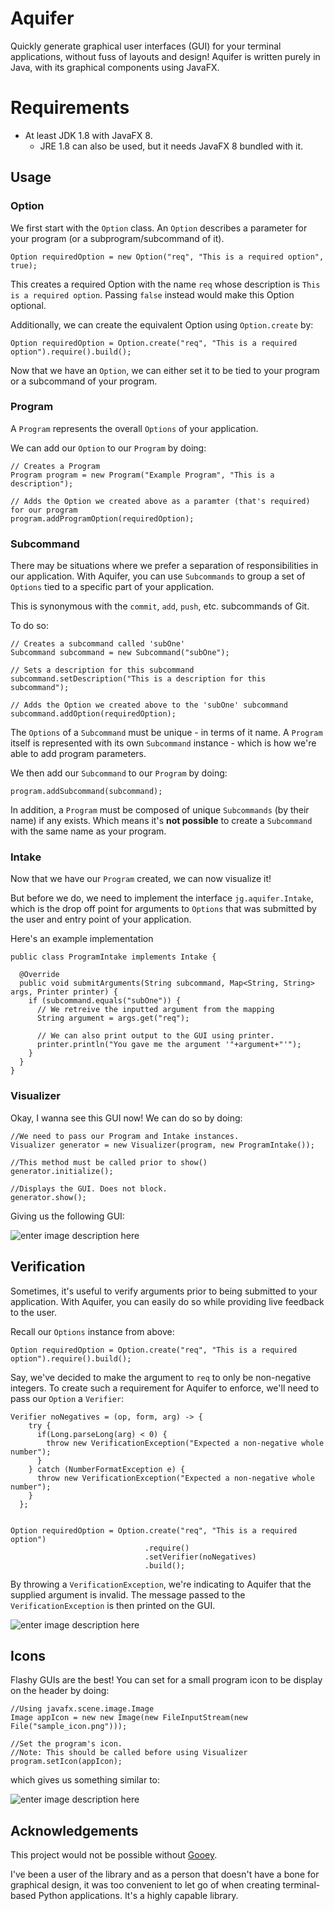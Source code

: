 # Aquifer
Quickly generate graphical user interfaces (GUI) for your terminal applications, without fuss of layouts and design! Aquifer is written purely in Java, with its graphical components using JavaFX.

# Requirements
- At least JDK 1.8 with JavaFX 8. 
	- JRE 1.8 can also be used, but it needs JavaFX 8 bundled with it.


## Usage

### Option
We first start with the `Option` class. An `Option` describes a parameter for your program (or a subprogram/subcommand of it). 
```
Option requiredOption = new Option("req", "This is a required option", true);
```
 This creates a required Option with the name  `req` whose description is `This is a required option`. Passing `false` instead would make this Option optional.

Additionally, we can create the equivalent Option using `Option.create` by: 
```
Option requiredOption = Option.create("req", "This is a required option").require().build();
```
Now that we have an `Option`, we can either set it to be tied to your program or a subcommand of your program.

### Program
A `Program` represents the overall `Options` of your application.

We can add our `Option` to our `Program` by doing:
```
// Creates a Program
Program program = new Program("Example Program", "This is a description");

// Adds the Option we created above as a paramter (that's required) for our program
program.addProgramOption(requiredOption);
```
### Subcommand
There may be situations where we prefer a separation of responsibilities in our application. With Aquifer, you can use `Subcommands` to group a set of `Options` tied to a specific part of your application.

This is synonymous with the `commit`, `add`, `push`, etc. subcommands of Git.

To do so:
```
// Creates a subcommand called 'subOne'
Subcommand subcommand = new Subcommand("subOne");

// Sets a description for this subcommand
subcommand.setDescription("This is a description for this subcommand");

// Adds the Option we created above to the 'subOne' subcommand
subcommand.addOption(requiredOption);
```
The `Options` of a `Subcommand` must be unique - in terms of it name. A `Program` itself is represented with its own `Subcommand` instance - which is how we're able to add program parameters.

We then add our `Subcommand` to our `Program` by doing:
```
program.addSubcommand(subcommand);
```

In addition, a `Program` must be composed of unique `Subcommands` (by their name) if any exists. Which means it's **not possible** to create a `Subcommand` with the same name as your program.

### Intake
Now that we have our `Program` created, we can now visualize it! 

But before we do, we need to implement the interface `jg.aquifer.Intake`, which is the drop off point for arguments to `Options` that was submitted by the user and entry point of your application.

Here's an example implementation
```
public class ProgramIntake implements Intake {

  @Override
  public void submitArguments(String subcommand, Map<String, String> args, Printer printer) {
    if (subcommand.equals("subOne")) {
      // We retreive the inputted argument from the mapping
      String argument = args.get("req");
      
      // We can also print output to the GUI using printer.
      printer.println("You gave me the argument '"+argument+"'");
    }
  }
}
```

### Visualizer
Okay, I wanna see this GUI now! We can do so by doing:
```
//We need to pass our Program and Intake instances.
Visualizer generator = new Visualizer(program, new ProgramIntake());

//This method must be called prior to show()
generator.initialize();

//Displays the GUI. Does not block.
generator.show();
```
Giving us the following GUI:

![enter image description here](https://i.imgur.com/Z5bbu0d.png)

## Verification
Sometimes, it's useful to verify arguments prior to being submitted to your application. With Aquifer, you can easily do so while providing live feedback to the user.

Recall our `Options` instance from above:
```
Option requiredOption = Option.create("req", "This is a required option").require().build();
```
Say, we've decided to make the argument to `req` to only be non-negative integers. To create such a requirement for Aquifer to enforce, we'll need to pass our `Option` a `Verifier`:

```
Verifier noNegatives = (op, form, arg) -> {
    try {
      if(Long.parseLong(arg) < 0) {
        throw new VerificationException("Expected a non-negative whole number");
      }
    } catch (NumberFormatException e) {
      throw new VerificationException("Expected a non-negative whole number");
    }
  };


Option requiredOption = Option.create("req", "This is a required option")
                              .require()
                              .setVerifier(noNegatives)
                              .build();
```

By throwing a `VerificationException`, we're indicating to Aquifer that the supplied argument is invalid. The message passed to the `VerificationException` is then printed on the GUI. 

![enter image description here](https://i.imgur.com/j73mcj3.png)

## Icons
Flashy GUIs are the best! You can set for a small program icon to be display on the header by doing:
```
//Using javafx.scene.image.Image
Image appIcon = new new Image(new FileInputStream(new File("sample_icon.png")));

//Set the program's icon. 
//Note: This should be called before using Visualizer
program.setIcon(appIcon);
```

which gives us something similar to:

![enter image description here](https://i.imgur.com/eMJqzBZ.png)

## Acknowledgements
This project would not be possible without [Gooey](https://github.com/chriskiehl/Gooey). 

I've been a user of the library and as a person that doesn't have a bone for graphical design, it was too convenient to let go of when creating terminal-based Python applications. It's a highly capable library.


